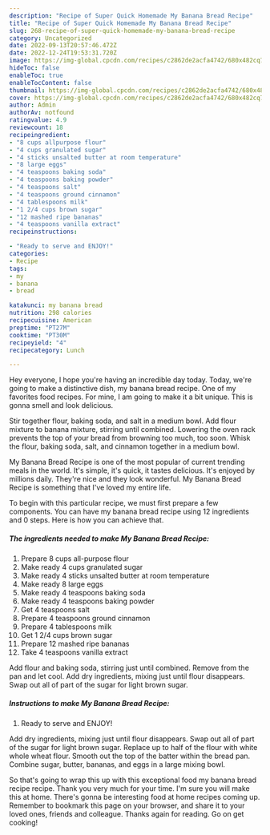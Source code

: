```yaml
---
description: "Recipe of Super Quick Homemade My Banana Bread Recipe"
title: "Recipe of Super Quick Homemade My Banana Bread Recipe"
slug: 268-recipe-of-super-quick-homemade-my-banana-bread-recipe
category: Uncategorized
date: 2022-09-13T20:57:46.472Z
date: 2022-12-24T19:53:31.720Z
image: https://img-global.cpcdn.com/recipes/c2862de2acfa4742/680x482cq70/my-banana-bread-recipe-recipe-main-photo.jpg
hideToc: false
enableToc: true
enableTocContent: false
thumbnail: https://img-global.cpcdn.com/recipes/c2862de2acfa4742/680x482cq70/my-banana-bread-recipe-recipe-main-photo.jpg
cover: https://img-global.cpcdn.com/recipes/c2862de2acfa4742/680x482cq70/my-banana-bread-recipe-recipe-main-photo.jpg
author: Admin
authorAv: notfound
ratingvalue: 4.9
reviewcount: 18
recipeingredient:
- "8 cups allpurpose flour"
- "4 cups granulated sugar"
- "4 sticks unsalted butter at room temperature"
- "8 large eggs"
- "4 teaspoons baking soda"
- "4 teaspoons baking powder"
- "4 teaspoons salt"
- "4 teaspoons ground cinnamon"
- "4 tablespoons milk"
- "1 2/4 cups brown sugar"
- "12 mashed ripe bananas"
- "4 teaspoons vanilla extract"
recipeinstructions:

- "Ready to serve and ENJOY!"
categories:
- Recipe
tags:
- my
- banana
- bread

katakunci: my banana bread 
nutrition: 298 calories
recipecuisine: American
preptime: "PT27M"
cooktime: "PT30M"
recipeyield: "4"
recipecategory: Lunch

---
```



Hey everyone, I hope you're having an incredible day today. Today, we're going to make a distinctive dish, my banana bread recipe. One of my favorites food recipes. For mine, I am going to make it a bit unique. This is gonna smell and look delicious.

Stir together flour, baking soda, and salt in a medium bowl. Add flour mixture to banana mixture, stirring until combined. Lowering the oven rack prevents the top of your bread from browning too much, too soon. Whisk the flour, baking soda, salt, and cinnamon together in a medium bowl.

My Banana Bread Recipe is one of the most popular of current trending meals in the world. It's simple, it's quick, it tastes delicious. It's enjoyed by millions daily. They're nice and they look wonderful. My Banana Bread Recipe is something that I've loved my entire life.


To begin with this particular recipe, we must first prepare a few components. You can have my banana bread recipe using 12 ingredients and 0 steps. Here is how you can achieve that.

<!--inarticleads1-->

##### The ingredients needed to make My Banana Bread Recipe:

1. Prepare 8 cups all-purpose flour
1. Make ready 4 cups granulated sugar
1. Make ready 4 sticks unsalted butter at room temperature
1. Make ready 8 large eggs
1. Make ready 4 teaspoons baking soda
1. Make ready 4 teaspoons baking powder
1. Get 4 teaspoons salt
1. Prepare 4 teaspoons ground cinnamon
1. Prepare 4 tablespoons milk
1. Get 1 2/4 cups brown sugar
1. Prepare 12 mashed ripe bananas
1. Take 4 teaspoons vanilla extract


Add flour and baking soda, stirring just until combined. Remove from the pan and let cool. Add dry ingredients, mixing just until flour disappears. Swap out all of part of the sugar for light brown sugar. 

<!--inarticleads2-->

##### Instructions to make My Banana Bread Recipe:


1. Ready to serve and ENJOY!

Add dry ingredients, mixing just until flour disappears. Swap out all of part of the sugar for light brown sugar. Replace up to half of the flour with white whole wheat flour. Smooth out the top of the batter within the bread pan. Combine sugar, butter, bananas, and eggs in a large mixing bowl. 

So that's going to wrap this up with this exceptional food my banana bread recipe recipe. Thank you very much for your time. I'm sure you will make this at home. There's gonna be interesting food at home recipes coming up. Remember to bookmark this page on your browser, and share it to your loved ones, friends and colleague. Thanks again for reading. Go on get cooking!
